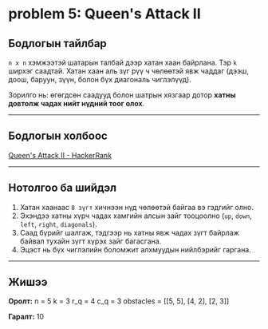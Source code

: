 # problem 5: Queen's Attack II 

## Бодлогын тайлбар

`n x n` хэмжээтэй шатарын талбай дээр хатан хаан байрлана. Тэр `k` ширхэг саадтай. Хатан хаан аль зүг рүү ч чөлөөтэй явж чаддаг (дээш, доош, баруун, зүүн, болон бүх диагональ чиглэлүүд).

Зорилго нь: өгөгдсөн саадууд болон шатрын хязгаар дотор **хатны довтолж чадах нийт нүдний тоог олох**.

---

## Бодлогын холбоос

[Queen's Attack II - HackerRank](https://www.hackerrank.com/challenges/queens-attack-2/problem?isFullScreen=true)

---

## Нотолгоо ба шийдэл

1. Хатан хаанаас `8 зүгт` хичнээн нүд чөлөөтэй байгаа вэ гэдгийг олно.
2. Эхэндээ хатны хүрч чадах хамгийн алсын зайг тооцоолно (`up`, `down`, `left`, `right`, `diagonals`).
3. Саад бүрийг шалгаж, тэдгээр нь хатны явж чадах зүгт байрлаж байвал тухайн зүгт хүрэх зайг багасгана.
4. Эцэст нь бүх чиглэлийн боломжит алхмуудын нийлбэрийг гаргана.

---

## Жишээ

**Оролт:**
n = 5
k = 3
r_q = 4
c_q = 3
obstacles = [[5, 5], [4, 2], [2, 3]]


**Гаралт:**
10
